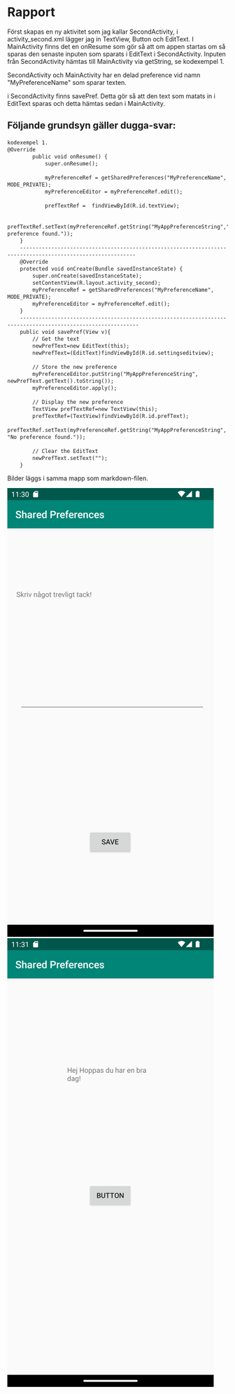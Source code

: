 
# Rapport

Först skapas en ny aktivitet som jag kallar SecondActivity, i activity_second.xml lägger jag in TextView, Button och EditText.
I MainActivity finns det en onResume som gör så att om appen startas om så sparas den senaste inputen som sparats i EditText i SecondActivity.
Inputen från SecondActivity hämtas till MainActivity via getString, se kodexempel 1.

SecondActivity och MainActivity har en delad preference vid namn "MyPreferenceName" som sparar texten.

i SecondActivity finns savePref. Detta gör så att den text som matats in i EditText sparas och detta hämtas sedan i MainActivity.

## Följande grundsyn gäller dugga-svar:



```
kodexempel 1.
@Override
        public void onResume() {
            super.onResume();

            myPreferenceRef = getSharedPreferences("MyPreferenceName", MODE_PRIVATE);
            myPreferenceEditor = myPreferenceRef.edit();

            prefTextRef =  findViewById(R.id.textView);
            
            prefTextRef.setText(myPreferenceRef.getString("MyAppPreferenceString","No preference found."));
    }
    -----------------------------------------------------------------------------------------------------------
    @Override
    protected void onCreate(Bundle savedInstanceState) {
        super.onCreate(savedInstanceState);
        setContentView(R.layout.activity_second);
        myPreferenceRef = getSharedPreferences("MyPreferenceName", MODE_PRIVATE);
        myPreferenceEditor = myPreferenceRef.edit();
    }
    ------------------------------------------------------------------------------------------------------------
    public void savePref(View v){
        // Get the text
        newPrefText=new EditText(this);
        newPrefText=(EditText)findViewById(R.id.settingseditview);

        // Store the new preference
        myPreferenceEditor.putString("MyAppPreferenceString", newPrefText.getText().toString());
        myPreferenceEditor.apply();

        // Display the new preference
        TextView prefTextRef=new TextView(this);
        prefTextRef=(TextView)findViewById(R.id.prefText);
        prefTextRef.setText(myPreferenceRef.getString("MyAppPreferenceString", "No preference found."));

        // Clear the EditText
        newPrefText.setText("");
    }
```

Bilder läggs i samma mapp som markdown-filen.

![secondPage.png](img.png)
![firstPage.png](img_1.png)


